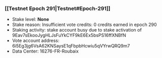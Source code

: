 ### [[Testnet Epoch 291|Testnet#Epoch-291]]
* Stake level: **None**
* Stake reason: Insufficient vote credits: 0 credits earned in epoch 290
* Staking activity: stake account busy due to stake activation of 9Eav7sEkooJygHLJsFuYkCYF9kE6Ex5bsPS16ffXNBfN
* Vote account address: 6i5Eg3jg6VsA62KNSaysE1qFbpbHcwiu5qVYrwQRQ9m7
* Data Center: 16276-FR-Roubaix